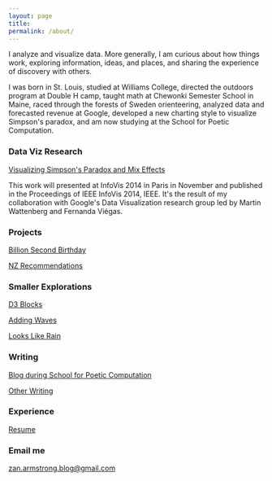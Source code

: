 ```yaml
---
layout: page
title: 
permalink: /about/
---
```


I analyze and visualize data. More generally, I am curious about how things work, exploring information, ideas, and places, and sharing the experience of discovery with others. 

I was born in St. Louis, studied at Williams College, directed the outdoors program at Double H camp, taught math at Chewonki Semester School in Maine, raced through the forests of Sweden orienteering, analyzed data and forecasted revenue at Google, developed a new charting style to visualize Simpson's paradox, and am now studying at the School for Poetic Computation.

### Data Viz Research

[Visualizing Simpson's Paradox and Mix Effects](http://research.google.com/pubs/pub42901.html)

This work will presented at InfoVis 2014 in Paris in November and published in the Proceedings of IEEE InfoVis 2014, IEEE. It's the result of my collaboration with Google's Data Visualization research group led by Martin Wattenberg and Fernanda Viégas. 

### Projects

[Billion Second Birthday](http://billionseconds.zanarmstrong.com/)

[NZ Recommendations](newzealand.zanarmstrong.com)

### Smaller Explorations

[D3 Blocks](http://bl.ocks.org/zanarmstrong)

[Adding Waves](http://bl.ocks.org/zanarmstrong/raw/c9bb2842647140265d57/)

[Looks Like Rain](http://bl.ocks.org/zanarmstrong/raw/73ce430053eabd1b70fe/)

### Writing

[Blog during School for Poetic Computation](http://sfpc.zanarmstrong.com/)

[Other Writing](http://zanstrong.wordpress.com/)

### Experience

[Resume](http://bit.ly/1v9Rwq8)

### Email me

[zan.armstrong.blog@gmail.com](mailto:zan.armstrong.blog@gmail.com)
